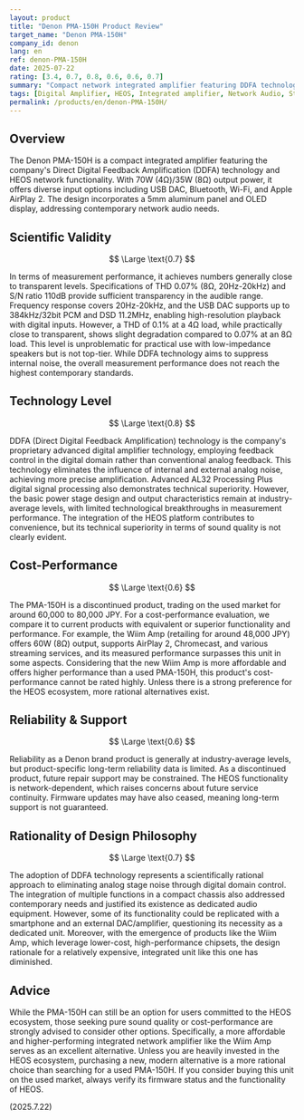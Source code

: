 ```yaml
---
layout: product
title: "Denon PMA-150H Product Review"
target_name: "Denon PMA-150H"
company_id: denon
lang: en
ref: denon-PMA-150H
date: 2025-07-22
rating: [3.4, 0.7, 0.8, 0.6, 0.6, 0.7]
summary: "Compact network integrated amplifier featuring DDFA technology and HEOS streaming. While its measured performance is adequate, it faces cost-performance challenges due to the emergence of more affordable, higher-performing alternatives."
tags: [Digital Amplifier, HEOS, Integrated amplifier, Network Audio, Streaming]
permalink: /products/en/denon-PMA-150H/
---
```

## Overview

The Denon PMA-150H is a compact integrated amplifier featuring the company's Direct Digital Feedback Amplification (DDFA) technology and HEOS network functionality. With 70W (4Ω)/35W (8Ω) output power, it offers diverse input options including USB DAC, Bluetooth, Wi-Fi, and Apple AirPlay 2. The design incorporates a 5mm aluminum panel and OLED display, addressing contemporary network audio needs.

## Scientific Validity

$$ \Large \text{0.7} $$

In terms of measurement performance, it achieves numbers generally close to transparent levels. Specifications of THD 0.07% (8Ω, 20Hz-20kHz) and S/N ratio 110dB provide sufficient transparency in the audible range. Frequency response covers 20Hz-20kHz, and the USB DAC supports up to 384kHz/32bit PCM and DSD 11.2MHz, enabling high-resolution playback with digital inputs. However, a THD of 0.1% at a 4Ω load, while practically close to transparent, shows slight degradation compared to 0.07% at an 8Ω load. This level is unproblematic for practical use with low-impedance speakers but is not top-tier. While DDFA technology aims to suppress internal noise, the overall measurement performance does not reach the highest contemporary standards.

## Technology Level

$$ \Large \text{0.8} $$

DDFA (Direct Digital Feedback Amplification) technology is the company's proprietary advanced digital amplifier technology, employing feedback control in the digital domain rather than conventional analog feedback. This technology eliminates the influence of internal and external analog noise, achieving more precise amplification. Advanced AL32 Processing Plus digital signal processing also demonstrates technical superiority. However, the basic power stage design and output characteristics remain at industry-average levels, with limited technological breakthroughs in measurement performance. The integration of the HEOS platform contributes to convenience, but its technical superiority in terms of sound quality is not clearly evident.

## Cost-Performance

$$ \Large \text{0.6} $$

The PMA-150H is a discontinued product, trading on the used market for around 60,000 to 80,000 JPY. For a cost-performance evaluation, we compare it to current products with equivalent or superior functionality and performance. For example, the Wiim Amp (retailing for around 48,000 JPY) offers 60W (8Ω) output, supports AirPlay 2, Chromecast, and various streaming services, and its measured performance surpasses this unit in some aspects. Considering that the new Wiim Amp is more affordable and offers higher performance than a used PMA-150H, this product's cost-performance cannot be rated highly. Unless there is a strong preference for the HEOS ecosystem, more rational alternatives exist.

## Reliability & Support

$$ \Large \text{0.6} $$

Reliability as a Denon brand product is generally at industry-average levels, but product-specific long-term reliability data is limited. As a discontinued product, future repair support may be constrained. The HEOS functionality is network-dependent, which raises concerns about future service continuity. Firmware updates may have also ceased, meaning long-term support is not guaranteed.

## Rationality of Design Philosophy

$$ \Large \text{0.7} $$

The adoption of DDFA technology represents a scientifically rational approach to eliminating analog stage noise through digital domain control. The integration of multiple functions in a compact chassis also addressed contemporary needs and justified its existence as dedicated audio equipment. However, some of its functionality could be replicated with a smartphone and an external DAC/amplifier, questioning its necessity as a dedicated unit. Moreover, with the emergence of products like the Wiim Amp, which leverage lower-cost, high-performance chipsets, the design rationale for a relatively expensive, integrated unit like this one has diminished.

## Advice

While the PMA-150H can still be an option for users committed to the HEOS ecosystem, those seeking pure sound quality or cost-performance are strongly advised to consider other options. Specifically, a more affordable and higher-performing integrated network amplifier like the Wiim Amp serves as an excellent alternative. Unless you are heavily invested in the HEOS ecosystem, purchasing a new, modern alternative is a more rational choice than searching for a used PMA-150H. If you consider buying this unit on the used market, always verify its firmware status and the functionality of HEOS.

(2025.7.22)
